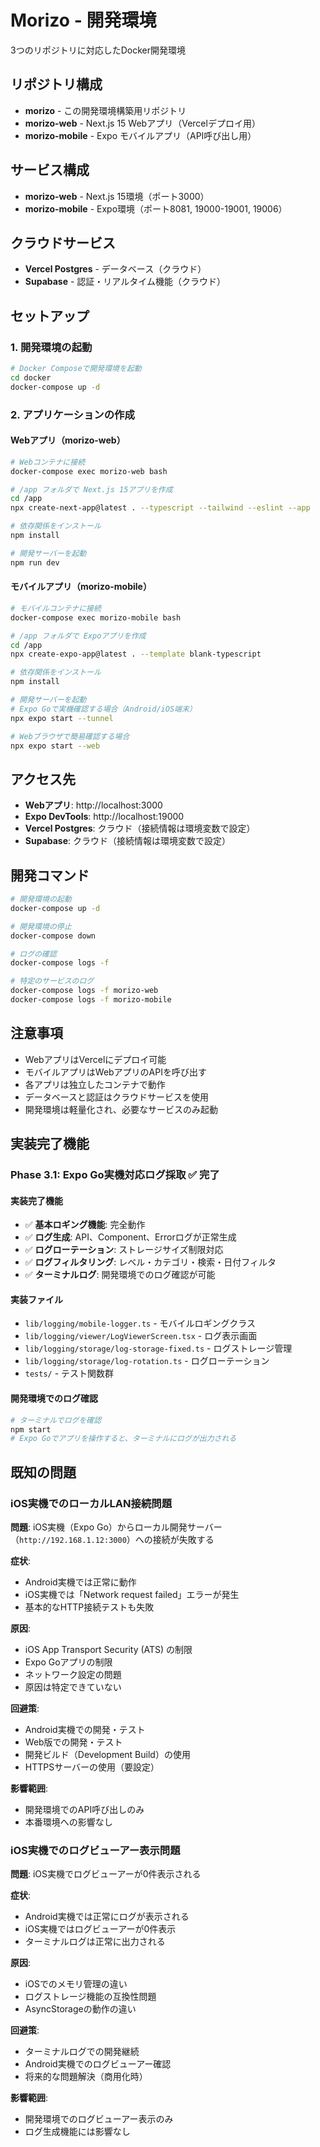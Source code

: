 # Morizo - 開発環境

3つのリポジトリに対応したDocker開発環境

## リポジトリ構成

- **morizo** - この開発環境構築用リポジトリ
- **morizo-web** - Next.js 15 Webアプリ（Vercelデプロイ用）
- **morizo-mobile** - Expo モバイルアプリ（API呼び出し用）

## サービス構成

- **morizo-web** - Next.js 15環境（ポート3000）
- **morizo-mobile** - Expo環境（ポート8081, 19000-19001, 19006）

## クラウドサービス

- **Vercel Postgres** - データベース（クラウド）
- **Supabase** - 認証・リアルタイム機能（クラウド）

## セットアップ

### 1. 開発環境の起動

```bash
# Docker Composeで開発環境を起動
cd docker
docker-compose up -d
```

### 2. アプリケーションの作成

#### Webアプリ（morizo-web）

```bash
# Webコンテナに接続
docker-compose exec morizo-web bash

# /app フォルダで Next.js 15アプリを作成
cd /app
npx create-next-app@latest . --typescript --tailwind --eslint --app

# 依存関係をインストール
npm install

# 開発サーバーを起動
npm run dev
```

#### モバイルアプリ（morizo-mobile）

```bash
# モバイルコンテナに接続
docker-compose exec morizo-mobile bash

# /app フォルダで Expoアプリを作成
cd /app
npx create-expo-app@latest . --template blank-typescript

# 依存関係をインストール
npm install

# 開発サーバーを起動
# Expo Goで実機確認する場合（Android/iOS端末）
npx expo start --tunnel

# Webブラウザで簡易確認する場合
npx expo start --web
```

## アクセス先

- **Webアプリ**: http://localhost:3000
- **Expo DevTools**: http://localhost:19000
- **Vercel Postgres**: クラウド（接続情報は環境変数で設定）
- **Supabase**: クラウド（接続情報は環境変数で設定）

## 開発コマンド

```bash
# 開発環境の起動
docker-compose up -d

# 開発環境の停止
docker-compose down

# ログの確認
docker-compose logs -f

# 特定のサービスのログ
docker-compose logs -f morizo-web
docker-compose logs -f morizo-mobile
```

## 注意事項

- WebアプリはVercelにデプロイ可能
- モバイルアプリはWebアプリのAPIを呼び出す
- 各アプリは独立したコンテナで動作
- データベースと認証はクラウドサービスを使用
- 開発環境は軽量化され、必要なサービスのみ起動

## 実装完了機能

### Phase 3.1: Expo Go実機対応ログ採取 ✅ **完了**

#### **実装完了機能**
- ✅ **基本ロギング機能**: 完全動作
- ✅ **ログ生成**: API、Component、Errorログが正常生成
- ✅ **ログローテーション**: ストレージサイズ制限対応
- ✅ **ログフィルタリング**: レベル・カテゴリ・検索・日付フィルタ
- ✅ **ターミナルログ**: 開発環境でのログ確認が可能

#### **実装ファイル**
- `lib/logging/mobile-logger.ts` - モバイルロギングクラス
- `lib/logging/viewer/LogViewerScreen.tsx` - ログ表示画面
- `lib/logging/storage/log-storage-fixed.ts` - ログストレージ管理
- `lib/logging/storage/log-rotation.ts` - ログローテーション
- `tests/` - テスト関数群

#### **開発環境でのログ確認**
```bash
# ターミナルでログを確認
npm start
# Expo Goでアプリを操作すると、ターミナルにログが出力される
```

## 既知の問題

### iOS実機でのローカルLAN接続問題

**問題**: iOS実機（Expo Go）からローカル開発サーバー（`http://192.168.1.12:3000`）への接続が失敗する

**症状**: 
- Android実機では正常に動作
- iOS実機では「Network request failed」エラーが発生
- 基本的なHTTP接続テストも失敗

**原因**: 
- iOS App Transport Security (ATS) の制限
- Expo Goアプリの制限
- ネットワーク設定の問題
- 原因は特定できていない

**回避策**:
- Android実機での開発・テスト
- Web版での開発・テスト
- 開発ビルド（Development Build）の使用
- HTTPSサーバーの使用（要設定）

**影響範囲**:
- 開発環境でのAPI呼び出しのみ
- 本番環境への影響なし

### iOS実機でのログビューアー表示問題

**問題**: iOS実機でログビューアーが0件表示される

**症状**: 
- Android実機では正常にログが表示される
- iOS実機ではログビューアーが0件表示
- ターミナルログは正常に出力される

**原因**: 
- iOSでのメモリ管理の違い
- ログストレージ機能の互換性問題
- AsyncStorageの動作の違い

**回避策**:
- ターミナルログでの開発継続
- Android実機でのログビューアー確認
- 将来的な問題解決（商用化時）

**影響範囲**:
- 開発環境でのログビューアー表示のみ
- ログ生成機能には影響なし